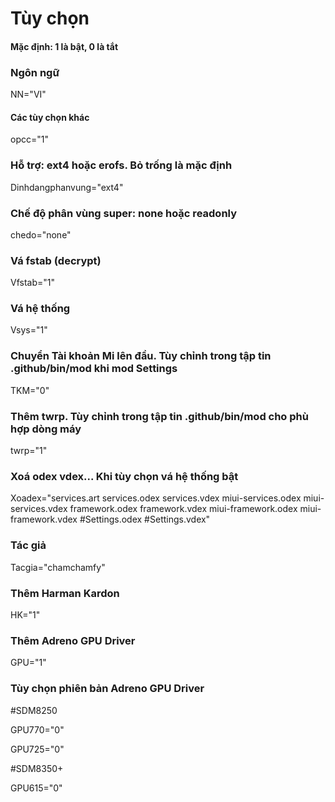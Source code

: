 # Tùy chọn
#### Mặc định: 1 là bật, 0 là tắt

### Ngôn ngữ
NN="VI"

#### Các tùy chọn khác
opcc="1"

### Hỗ trợ: ext4 hoặc erofs. Bỏ trống là mặc định
Dinhdangphanvung="ext4"

### Chế độ phân vùng super: none hoặc readonly
chedo="none"

### Vá fstab (decrypt)
Vfstab="1"

### Vá hệ thống
Vsys="1"

### Chuyển Tài khoản Mi lên đầu. Tùy chỉnh trong tập tin .github/bin/mod khi mod Settings
TKM="0"

### Thêm twrp. Tùy chỉnh trong tập tin .github/bin/mod cho phù hợp dòng máy
twrp="1"

### Xoá odex vdex... Khi tùy chọn vá hệ thống bật
Xoadex="services.art services.odex services.vdex miui-services.odex miui-services.vdex framework.odex framework.vdex miui-framework.odex miui-framework.vdex #Settings.odex #Settings.vdex"

### Tác giả
Tacgia="chamchamfy"

### Thêm Harman Kardon
HK="1"

### Thêm Adreno GPU Driver
GPU="1"

### Tùy chọn phiên bản Adreno GPU Driver
#SDM8250

GPU770="0"

GPU725="0"

#SDM8350+

GPU615="0"
